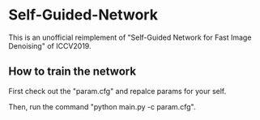 # Self-Guided-Network
This is an unofficial reimplement of "Self-Guided Network for Fast Image Denoising" of ICCV2019.

## How to train the network
First check out the "param.cfg" and repalce params for your self.

Then, run the command "python main.py -c param.cfg".
